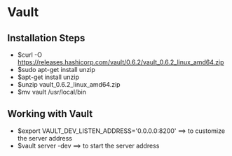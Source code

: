 # Vault

## Installation Steps
- $curl -O https://releases.hashicorp.com/vault/0.6.2/vault_0.6.2_linux_amd64.zip
- $sudo apt-get install unzip
- $apt-get install unzip
- $unzip vault_0.6.2_linux_amd64.zip
- $mv vault /usr/local/bin

## Working with Vault
- $export VAULT_DEV_LISTEN_ADDRESS='0.0.0.0:8200'   ==> to customize the server address 
- $vault server -dev    ==> to start the server address
